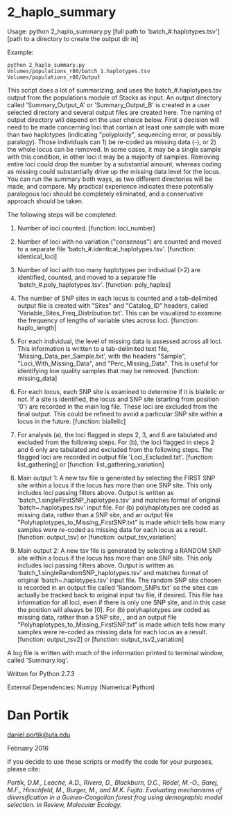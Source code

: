 # 2_haplo_summary

Usage: python 2_haplo_summary.py [full path to 'batch_#.haplotypes.tsv'] [path to a directory to create the output dir in]

Example:

`python 2_haplo_summary.py Volumes/populations_r80/batch_1.haplotypes.tsv Volumes/populations_r80/Output`

This script does a lot of summarizing, and uses the batch_#.haplotypes.tsv output from the 
populations module of Stacks as input. An output directory called 'Summary_Output_A'
or 'Summary_Output_B' is created in a user selected directory and several output files
are created here. The naming of output directory will depend on the user choice below.
First a decision will need to be made concerning loci that contain at least one sample with
more than two haplotypes (indicating "polyploidy", sequencing error, or possibly paralogy).
Those individuals can 1) be re-coded as missing data (-), or 2) the whole locus can be removed.
In some cases, it may be a single sample with this condition, in other loci it may be
a majority of samples. Removing entire loci could drop the number by a substantial amount,
whereas coding as missing could substantially drive up the missing data level for the locus.
You can run the summary both ways, as two different directories will be made, and compare.
My practical experience indicates these potentially paralogous loci should be completely
eliminated, and a conservative approach should be taken. 

The following steps will be completed:

  1. Number of loci counted. [function: loci_number]

  2. Number of loci with no variation ("consensus") are counted and moved to a separate file 'batch_#.identical_haplotypes.tsv'. [function: identical_loci]

  3. Number of loci with too many haplotypes per individual (>2) are identified, counted, and moved to a separate file 'batch_#.poly_haplotypes.tsv'. [function: poly_haplos]

  4. The number of SNP sites in each locus is counted and a tab-delimited output file is created with "Sites" and "Catalog_ID" headers, called 'Variable_Sites_Freq_Distribution.txt'. This can be visualized to examine the frequency of lengths of variable sites across loci. [function: haplo_length]

  5. For each individual, the level of missing data is assessed across all loci.  This information is written to a tab-delimited text file, 'Missing_Data_per_Sample.txt', with the headers "Sample", "Loci_With_Missing_Data", and "Perc_Missing_Data". This is useful for identifying low quality samples that may be removed. [function: missing_data]

  6. For each locus, each SNP site is examined to determine if it is biallelic or not. If a site is identified, the locus and SNP site (starting from position '0') are recorded in the main log file. These loci are excluded from the final output. This could be refined to avoid a particular SNP site within a locus in the future. [function: biallelic]

  7. For analysis (a), the loci flagged in steps 2, 3, and 6 are tabulated and excluded from the following steps. For (b), the loci flagged in steps 2 and 6 only are tabulated and excluded from the following steps. The flagged loci are recorded in output file 'Loci_Excluded.txt'. [function: list_gathering] or [function: list_gathering_variation]

  8. Main output 1: A new tsv file is generated by selecting the FIRST SNP site within a locus if the locus has more than one SNP site. This only includes loci passing filters above. Output is written as 'batch_1.singleFirstSNP_haplotypes.tsv' and matches format of original 'batch~.haplotypes.tsv' input file. For (b) polyhaplotypes are coded as missing data, rather than a SNP site, and an output file "Polyhaplotypes_to_Missing_FirstSNP.txt" is made which tells how many samples were re-coded as missing data for each locus as a result. [function: output_tsv] or [function: output_tsv_variation]

  9. Main output 2: A new tsv file is generated by selecting a RANDOM SNP site within a locus if the locus has more than one SNP site. This only includes loci passing filters above. Output is written as 'batch_1.singleRandomSNP_haplotypes.tsv' and matches format of original 'batch~.haplotypes.tsv' input file. The random SNP site chosen is recorded in an output file called 'Random_SNPs.txt' so the sites can actually be tracked back to original input tsv file, if desired. This file has information for all loci, even if there is only one SNP site, and in this case the position will always be [0]. For (b) polyhaplotypes are coded  as missing data, rather than a SNP site, , and an output file  "Polyhaplotypes_to_Missing_FirstSNP.txt" is made which tells how many samples were re-coded as missing data for each locus as a result. [function: output_tsv2] or [function: output_tsv2_variation]

A log file is written with much of the information printed to terminal window, called 
'Summary.log'.


Written for Python 2.7.3

External Dependencies: Numpy (Numerical Python)

# Dan Portik

daniel.portik@uta.edu

February 2016



If you decide to use these scripts or modify the code for your purposes, please cite:

*Portik, D.M., Leaché, A.D., Rivera, D., Blackburn, D.C., Rödel, M.-O., Barej, M.F., 
Hirschfeld, M., Burger, M., and M.K. Fujita. Evaluating mechanisms of diversification 
in a Guineo-Congolian forest frog using demographic model selection. 
In Review, Molecular Ecology.*
